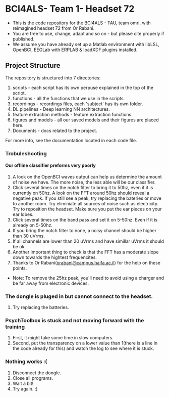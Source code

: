 # BCI4ALS- Team 1- Headset 72

- This is the code repository for the BCI4ALS - TAU, team omri, with reimagined headset 72 from Or Rabani.
- You are free to use, change, adapt and so on - but please cite properly if published.
- We assume you have already set up a Matlab environment with libLSL, OpenBCI, EEGLab with ERPLAB & loadXDF plugins installed.

## Project Structure

The repository is structured into 7 directories:
1. scripts - each script has its own perpuse explained in the top of the script.
2. functions - all the functions that we use in the scripts.
3. recordings - recordings files, each 'subject' has its own folder.
4. DL pipelines - Deep learning NN architectures.
5. feature extraction methods - feature extraction functions.
6. figures and models - all our saved models and their figures are placed here.
7. Documents - docs related to the project.

For more info, see the documentation located in each code file.

### Trobuleshooting

#### Our offline classifier preforms very poorly
1. A look on the OpenBCI waves output can help us determine the amount of noise we have. The more
   noise, the less able will be our classifier.
2. Click several times on the notch filter to bring it to 50hz, even if it is currently on 50hz.
   A look on the FFT around 50hz should reveal a negative peak. If you still see a peak, try replacing the bateries or
   move to another room. Try eliminiate all sources of noise such as electricity. Try to reposition the headset.
   Make sure you put the ear pieces on your ear lobes.
3. Click several times on the band pass and set it on 5-50hz. Even if it is already on 5-50hz.
4. If you bring the notch filter to none, a noisy channel should be higher than 30 uVrms.
5. If all channels are lower than 20 uVrms and have simillar uVrms it should be ok.
6. Another important thing to check is that the FFT has a moderate slope down towards the hightest frequencites.
7. Thanks to Or Rabani(orabani@campus.haifa.ac.il) for the help on these points.

* Note: To remove the 25hz peak, you'll need to avoid using a charger and be far away from electronic devices.

### The dongle is pluged in but cannot connect to the headset.
1. Try replacing the batteries.

### PsychToolbox is stuck and not moving forward with the training
1. First, it might take some time in slow computers.
2. Second, put the transparency on a lower value than 1(there is a line in the code already for this) and watch the log to see where it is stuck.

### Nothing works :(
1. Disconnect the dongle.
2. Close all programs.
3. Wait a bit!
4. Try again. :)

